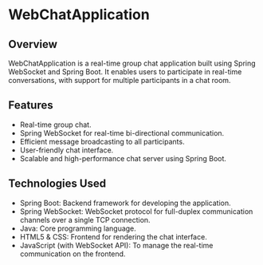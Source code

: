 # WebChatApplication

## Overview
WebChatApplication is a real-time group chat application built using Spring WebSocket and Spring Boot. It enables users to participate in real-time conversations, with support for multiple participants in a chat room.

## Features
- Real-time group chat.
- Spring WebSocket for real-time bi-directional communication.
- Efficient message broadcasting to all participants.
- User-friendly chat interface.
- Scalable and high-performance chat server using Spring Boot.

## Technologies Used
- Spring Boot: Backend framework for developing the application.
- Spring WebSocket: WebSocket protocol for full-duplex communication channels over a single TCP connection.
- Java: Core programming language.
- HTML5 & CSS: Frontend for rendering the chat interface.
- JavaScript (with WebSocket API): To manage the real-time communication on the frontend.
